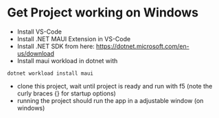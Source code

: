 # Get Project working on Windows

- Install VS-Code
- Install .NET MAUI Extension in VS-Code
- Install .NET SDK from here: https://dotnet.microsoft.com/en-us/download
- Install maui workload in dotnet with
```
dotnet workload install maui
```
- clone this project, wait until project is ready and run with f5 (note the curly braces {} for startup options)
- running the project should run the app in a adjustable window (on windows)
